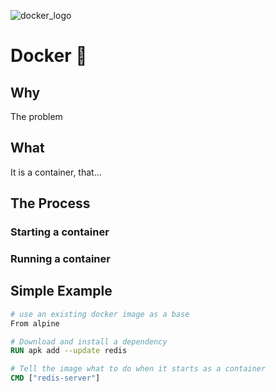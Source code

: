 ![docker_logo](https://upload.wikimedia.org/wikipedia/commons/thumb/4/4e/Docker_%28container_engine%29_logo.svg/2560px-Docker_%28container_engine%29_logo.svg.png)

# Docker 🐳

## Why

The problem

## What

It is a container, that...

## The Process

### Starting a container

### Running a container

## Simple Example

```dockerfile
# use an existing docker image as a base
From alpine

# Download and install a dependency
RUN apk add --update redis

# Tell the image what to do when it starts as a container
CMD ["redis-server"]
```
